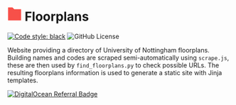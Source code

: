 # ![Directory Logo](https://github.com/ntaulbut/floorplans/blob/main/site/src/icons/favicon-32x32.png?raw=true) Floorplans
[![Code style: black](https://img.shields.io/badge/code%20style-black-000000.svg)](https://github.com/psf/black)
![GitHub License](https://img.shields.io/github/license/ntaulbut/floorplans)

Website providing a directory of University of Nottingham floorplans.
Building names and codes are scraped semi-automatically using `scrape.js`, these are then used by `find_floorplans.py` to check possible URLs.
The resulting floorplans information is used to generate a static site with Jinja templates.

[![DigitalOcean Referral Badge](https://web-platforms.sfo2.cdn.digitaloceanspaces.com/WWW/Badge%201.svg)](https://www.digitalocean.com/?refcode=ffbee9c97029&utm_campaign=Referral_Invite&utm_medium=Referral_Program&utm_source=badge)
